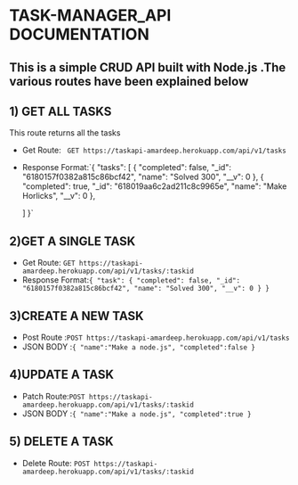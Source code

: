 # TASK-MANAGER_API DOCUMENTATION
## This is a simple CRUD API built with Node.js .The various routes have been explained below
## 1) GET ALL TASKS
This route returns all the tasks 
* Get Route: ` GET https://taskapi-amardeep.herokuapp.com/api/v1/tasks`
* Response Format:`{
    "tasks": [
        {
            "completed": false,
            "_id": "6180157f0382a815c86bcf42",
            "name": "Solved 300",
            "__v": 0
        },
        {
            "completed": true,
            "_id": "618019aa6c2ad211c8c9965e",
            "name": "Make  Horlicks",
            "__v": 0
        },
        
    ]
}`
## 2)GET A SINGLE TASK
* Get Route: `GET https://taskapi-amardeep.herokuapp.com/api/v1/tasks/:taskid`
* Response Format:`{
    "task": {
        "completed": false,
        "_id": "6180157f0382a815c86bcf42",
        "name": "Solved 300",
        "__v": 0
    }
}`
## 3)CREATE A NEW TASK
* Post  Route :`POST https://taskapi-amardeep.herokuapp.com/api/v1/tasks`
* JSON BODY :`{
    "name":"Make a node.js",
    "completed":false
}`
## 4)UPDATE A TASK
* Patch Route:`POST https://taskapi-amardeep.herokuapp.com/api/v1/tasks/:taskid`
* JSON BODY :`{
    "name":"Make a node.js",
    "completed":true
}`
## 5) DELETE A TASK
*  Delete Route: `POST https://taskapi-amardeep.herokuapp.com/api/v1/tasks/:taskid`


